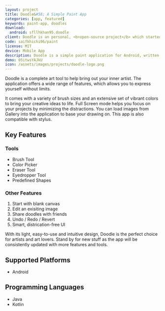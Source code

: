 ```yaml
---
layout: project
title: Doodle&#58; A Simple Paint App
categories: [app, featured]
keywords: paint-app, doodles
download:
  android: sfllhkhan95.doodle
client: Doodle is an personal, <b>open-source project</b> which started out as a class assignment.
code: saifkhichi96/paint
license: MIT
device: Mobile App
description: Doodle is a simple paint application for Android, written in Java and Kotlin programming languages.
demo: 05itwsYAJkU
icon: /assets/images/projects/doodle-logo.png
---
```


Doodle is a complete art tool to help bring out your inner artist. The application offers a wide range of features, which allows you to express yourself without limits.

It comes with a variety of brush sizes and an extensive set of vibrant colors to bring your creative ideas to life. Full Screen mode helps you focus on your projects by minimizing the distractions. You can load images from Gallery into the application to base your drawing on. This app is also compatible with stylus.

## Key Features
### Tools
- Brush Tool
- Color Picker
- Eraser Tool
- Eyedropper Tool
- Predefined Shapes

### Other Features
1. Start with blank canvas
2. Edit an exisiting image
3. Share doodles with friends
4. Undo / Redo / Revert
5. Smart, districation-free UI

With its light, easy-to-use and intuitive design, Doodle is the perfect choice for artists and art lovers. Stand by for new stuff as the app will be consistently updated with more features and tools.

## Supported Platforms
- Android

## Programming Languages
- Java
- Kotlin
